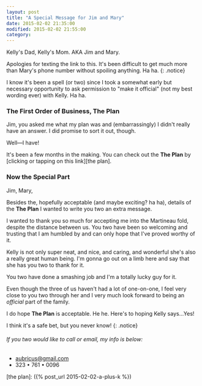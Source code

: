 ```yaml
---
layout: post
title: "A Special Message for Jim and Mary"
date: 2015-02-02 21:35:00
modified: 2015-02-02 21:55:00
category:
---
```


Kelly's Dad, Kelly's Mom. AKA Jim and Mary.

Apologies for texting the link to this. It's been difficult to get much more than Mary's phone number without spoiling anything. Ha ha.
{: .notice}

I know it's been a spell (or two) since I took a somewhat early but necessary opportunity to ask permission to "make it official" (not my best wording ever) with Kelly. Ha ha.

### The First Order of Business, The Plan

Jim, you asked me what my plan was and (embarrassingly) I didn't really have an answer. I did promise to sort it out, though.

Well&mdash;I have!

It's been a few months in the making. You can check out the __The Plan__ by [clicking or tapping on this link][the plan].

### Now the Special Part

Jim, Mary,

Besides the, hopefully acceptable (and maybe exciting? ha ha), details of the __The Plan__ I wanted to write you two an extra message.

I wanted to thank you so much for accepting me into the Martineau fold, despite the distance between us. You two have been so welcoming and trusting that I am humbled by and can only hope that I've proved worthy of it.

Kelly is not only super neat, and nice, and caring, and wonderful she's also a really great human being. I'm gonna go out on a limb here and say that she has you two to thank for it.

You two have done a smashing job and I'm a totally lucky guy for it.

Even though the three of us haven't had a lot of one-on-one, I feel very close to you two through her and I very much look forward to being an _official_ part of the family.

I do hope __The Plan__ is acceptable. He he. Here's to hoping Kelly says&hellip;Yes!

I think it's a safe bet, but you never know!
{: .notice}

###### If you two would like to call or email, my info is below:

- [aubricus@gmail.com](mailto:aubricus@gmail.com)
- 323 • 761 • 0096

[the plan]: ({% post_url 2015-02-02-a-plus-k %})
